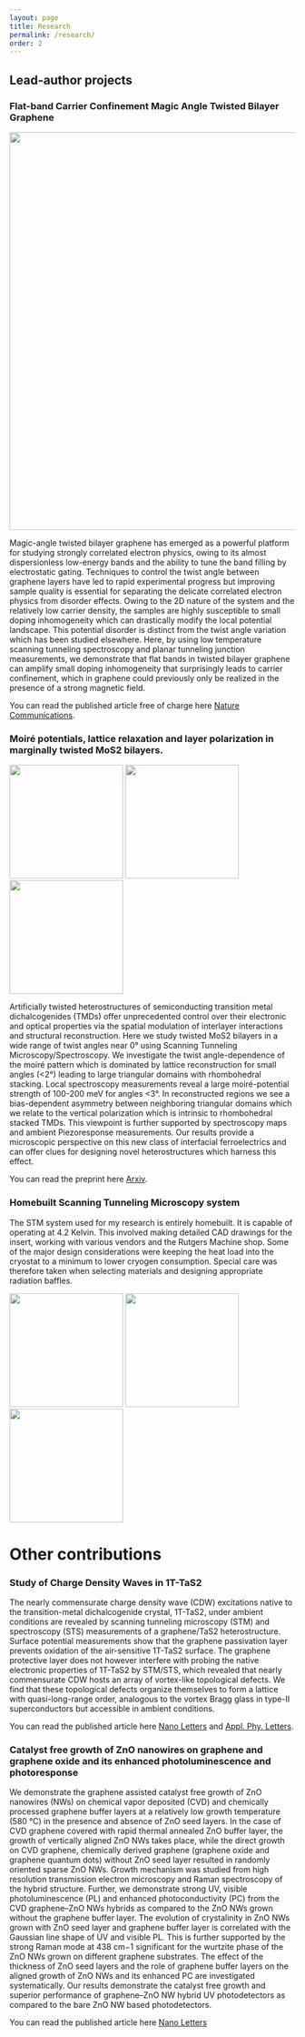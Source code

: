 ```yaml
---
layout: page
title: Research
permalink: /research/
order: 2
---
```


<h2> Lead-author projects</h2>

<h3> Flat-band Carrier Confinement Magic Angle Twisted Bilayer Graphene</h3>

<p float="center">
  <img src="../assets/MATBG.png" width="700" />
</p>

Magic-angle twisted bilayer graphene has emerged as a powerful platform for studying strongly correlated electron physics, owing to its almost dispersionless low-energy bands and the ability to tune the band filling by electrostatic gating. Techniques to control the twist angle between graphene layers have led to rapid experimental progress but improving sample quality is essential for separating the delicate correlated electron physics from disorder effects. Owing to the 2D nature of the system and the relatively low carrier density, the samples are highly susceptible to small doping inhomogeneity which can drastically modify the local potential landscape. This potential disorder is distinct from the twist angle variation which has been studied elsewhere. Here, by using low temperature scanning tunneling spectroscopy and planar tunneling junction measurements, we demonstrate that flat bands in twisted bilayer graphene can amplify small doping inhomogeneity that surprisingly leads to carrier confinement, which in graphene could previously only be realized in the presence of a strong magnetic field.

You can read the published article free of charge here [Nature Communications](https://www.nature.com/articles/s41467-021-24480-3).

<h3> Moiré potentials, lattice relaxation and layer polarization in marginally twisted MoS2 bilayers.</h3>

<p float="left">
  <img src="../assets/MoS2.png" width="200" />
  <img src="../assets/MoS2_2.png" width="200" />
  <img src="../assets/MoS2_3.png" width="200" />
</p>


Artificially twisted heterostructures of semiconducting transition metal dichalcogenides (TMDs) offer unprecedented control over their electronic and optical properties via the spatial modulation of interlayer interactions and structural reconstruction. Here we study twisted MoS2 bilayers in a wide range of twist angles near 0° using Scanning Tunneling Microscopy/Spectroscopy. We investigate the twist angle-dependence of the moiré pattern which is dominated by lattice reconstruction for small angles (<2°) leading to large triangular domains with rhombohedral stacking.  Local spectroscopy measurements reveal a large moiré-potential strength of 100-200 meV for angles <3°. In reconstructed regions we see a bias-dependent asymmetry between neighboring triangular domains which we relate to the vertical polarization which is intrinsic to rhombohedral stacked TMDs. This viewpoint is further supported by spectroscopy maps and ambient Piezoresponse measurements. Our results provide a microscopic perspective on this new class of interfacial ferroelectrics and can offer clues for designing novel heterostructures which harness this effect.

You can read the preprint here [Arxiv](https://arxiv.org/abs/2210.08368#).

<h3> Homebuilt Scanning Tunneling Microscopy system </h3>

The STM system used for my research is entirely homebuilt. It is capable of operating at 4.2 Kelvin. This involved making detailed CAD drawings for the insert, working with various vendors and the Rutgers Machine shop. Some of the major design considerations were keeping the heat load into the cryostat to a minimum to lower cryogen consumption. Special care was therefore taken when selecting materials and designing appropriate radiation baffles.

<p float="left">
  <img src="../assets/assembly.png" width="200" />
  <img src="../assets/Insert.png" width="200" /> 
  <img src="../assets/in_use.png" width="200" />
</p>


<h1> Other contributions</h1>

<h3> Study of Charge Density Waves in 1T-TaS2</h3>

The nearly commensurate charge density wave (CDW) excitations native to the transition-metal dichalcogenide crystal, 1T-TaS2, under ambient conditions are revealed by scanning tunneling microscopy (STM) and spectroscopy (STS) measurements of a graphene/TaS2 heterostructure. Surface potential measurements show that the graphene passivation layer prevents oxidation of the air-sensitive 1T-TaS2 surface. The graphene protective layer does not however interfere with probing the native electronic properties of 1T-TaS2 by STM/STS, which revealed that nearly commensurate CDW hosts an array of vortex-like topological defects. We find that these topological defects organize themselves to form a lattice with quasi-long-range order, analogous to the vortex Bragg glass in type-II superconductors but accessible in ambient conditions.

You can read the published article here [Nano Letters](https://pubs.acs.org/doi/abs/10.1021/acs.nanolett.1c01655) and [Appl. Phy. Letters](https://aip.scitation.org/doi/abs/10.1063/5.0059662).

<h3> Catalyst free growth of ZnO nanowires on graphene and graphene oxide and its enhanced photoluminescence and photoresponse</h3>

We demonstrate the graphene assisted catalyst free growth of ZnO nanowires (NWs) on chemical vapor deposited (CVD) and chemically processed graphene buffer layers at a relatively low growth temperature (580 °C) in the presence and absence of ZnO seed layers. In the case of CVD graphene covered with rapid thermal annealed ZnO buffer layer, the growth of vertically aligned ZnO NWs takes place, while the direct growth on CVD graphene, chemically derived graphene (graphene oxide and graphene quantum dots) without ZnO seed layer resulted in randomly oriented sparse ZnO NWs. Growth mechanism was studied from high resolution transmission electron microscopy and Raman spectroscopy of the hybrid structure. Further, we demonstrate strong UV, visible photoluminescence (PL) and enhanced photoconductivity (PC) from the CVD graphene–ZnO NWs hybrids as compared to the ZnO NWs grown without the graphene buffer layer. The evolution of crystalinity in ZnO NWs grown with ZnO seed layer and graphene buffer layer is correlated with the Gaussian line shape of UV and visible PL. This is further supported by the strong Raman mode at 438 cm−1 significant for the wurtzite phase of the ZnO NWs grown on different graphene substrates. The effect of the thickness of ZnO seed layers and the role of graphene buffer layers on the aligned growth of ZnO NWs and its enhanced PC are investigated systematically. Our results demonstrate the catalyst free growth and superior performance of graphene–ZnO NW hybrid UV photodetectors as compared to the bare ZnO NW based photodetectors.

You can read the published article here [Nano Letters](https://iopscience.iop.org/article/10.1088/0957-4484/26/14/145601/meta)